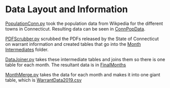 # Data Layout and Information

[PopulationConn.py](./PopulationConn.py) took the population data from Wikpedia for the different towns in Connecticut. Resulting data can be seen in [ConnPopData](./ConnPopData.csv).  

[PDFScrubber.py](./PDFSCrubber.py) scrubbed the PDFs released by the State of Connecticut on warrant information and created tables that go into the [Month Intermediates](./MonthIntermediates) folder. 

[DataJoiner.py](./DataJoiner.py) takes these intermediate tables and joins them so there is one table for each month. The resultant data is in [FinalMonths](./FinalMonths)

[MonthMerge.py](./MonthMerge.py) takes the data for each month and makes it into one giant table, which is [WarrantData2019.csv](./WarrantData2019.csv)
